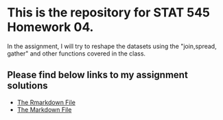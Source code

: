 # This is the repository for STAT 545 Homework 04.
In the assignment, I will try to reshape the datasets using the "join,spread, gather" and other functions covered in the class. 
## Please find below links to my assignment solutions
* [The Rmarkdown File](https://github.com/STAT545-UBC-students/hw04-lh563/blob/master/hw04-lh563.Rmd)
* [The Markdown File](https://github.com/STAT545-UBC-students/hw04-lh563/blob/master/hw04-lh563.md)
